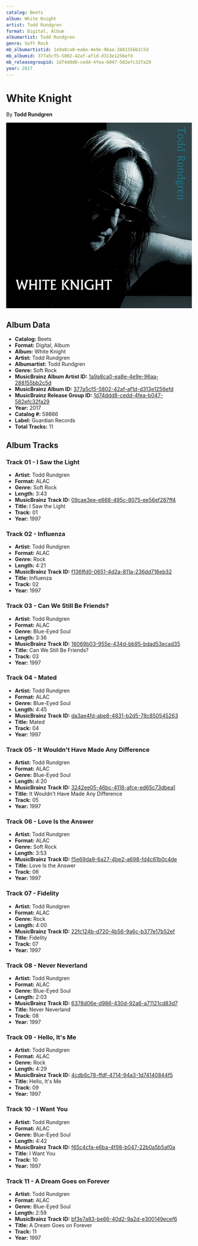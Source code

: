 ```yaml
---
catalog: Beets
album: White Knight
artist: Todd Rundgren
format: Digital, Album
albumartist: Todd Rundgren
genre: Soft Rock
mb_albumartistid: 1a9a8ca0-ea8e-4e9e-96aa-288155bb2c5d
mb_albumid: 377a5cf5-5802-42af-af1d-d313e1256efd
mb_releasegroupid: 1d74ddd8-cedd-4fea-b047-582efc32fa29
year: 2017
---
```


# White Knight

By **Todd Rundgren**

![](../../assets/beetscovers/Todd_Rundgren-White_Knight.jpg)

## Album Data

- **Catalog:** Beets
- **Format:** Digital, Album
- **Album:** White Knight
- **Artist:** Todd Rundgren
- **Albumartist:** Todd Rundgren
- **Genre:** Soft Rock
- **MusicBrainz Album Artist ID:** [1a9a8ca0-ea8e-4e9e-96aa-288155bb2c5d](https://musicbrainz.org/artist/1a9a8ca0-ea8e-4e9e-96aa-288155bb2c5d)
- **MusicBrainz Album ID:** [377a5cf5-5802-42af-af1d-d313e1256efd](https://musicbrainz.org/release/377a5cf5-5802-42af-af1d-d313e1256efd)
- **MusicBrainz Release Group ID:** [1d74ddd8-cedd-4fea-b047-582efc32fa29](https://musicbrainz.org/release-group/1d74ddd8-cedd-4fea-b047-582efc32fa29)
- **Year:** 2017
- **Catalog #:** 59866
- **Label:** Guardian Records
- **Total Tracks:** 11

## Album Tracks

### Track 01 - I Saw the Light

- **Artist:** Todd Rundgren
- **Format:** ALAC
- **Genre:** Soft Rock
- **Length:** 3:43
- **MusicBrainz Track ID:** [09cae3ee-e668-495c-8075-ee56ef287ff4](https://musicbrainz.org/recording/09cae3ee-e668-495c-8075-ee56ef287ff4)
- **Title:** I Saw the Light
- **Track:** 01
- **Year:** 1997

### Track 02 - Influenza

- **Artist:** Todd Rundgren
- **Format:** ALAC
- **Genre:** Rock
- **Length:** 4:21
- **MusicBrainz Track ID:** [f136ffd0-0651-4d2a-811a-236dd716eb32](https://musicbrainz.org/recording/f136ffd0-0651-4d2a-811a-236dd716eb32)
- **Title:** Influenza
- **Track:** 02
- **Year:** 1997

### Track 03 - Can We Still Be Friends?

- **Artist:** Todd Rundgren
- **Format:** ALAC
- **Genre:** Blue-Eyed Soul
- **Length:** 3:36
- **MusicBrainz Track ID:** [16069b03-955e-434d-bb95-bdad53ecad35](https://musicbrainz.org/recording/16069b03-955e-434d-bb95-bdad53ecad35)
- **Title:** Can We Still Be Friends?
- **Track:** 03
- **Year:** 1997

### Track 04 - Mated

- **Artist:** Todd Rundgren
- **Format:** ALAC
- **Genre:** Blue-Eyed Soul
- **Length:** 4:45
- **MusicBrainz Track ID:** [da3ae4fd-abe8-4831-b2d5-78c850545263](https://musicbrainz.org/recording/da3ae4fd-abe8-4831-b2d5-78c850545263)
- **Title:** Mated
- **Track:** 04
- **Year:** 1997

### Track 05 - It Wouldn't Have Made Any Difference

- **Artist:** Todd Rundgren
- **Format:** ALAC
- **Genre:** Blue-Eyed Soul
- **Length:** 4:20
- **MusicBrainz Track ID:** [3242ee05-46bc-4118-afce-ed65c73dbea1](https://musicbrainz.org/recording/3242ee05-46bc-4118-afce-ed65c73dbea1)
- **Title:** It Wouldn't Have Made Any Difference
- **Track:** 05
- **Year:** 1997

### Track 06 - Love Is the Answer

- **Artist:** Todd Rundgren
- **Format:** ALAC
- **Genre:** Soft Rock
- **Length:** 3:53
- **MusicBrainz Track ID:** [f5e69da9-6a27-4be2-a698-fd4c61b0c4de](https://musicbrainz.org/recording/f5e69da9-6a27-4be2-a698-fd4c61b0c4de)
- **Title:** Love Is the Answer
- **Track:** 06
- **Year:** 1997

### Track 07 - Fidelity

- **Artist:** Todd Rundgren
- **Format:** ALAC
- **Genre:** Rock
- **Length:** 4:00
- **MusicBrainz Track ID:** [22fc124b-d720-4b56-9a6c-b377e17b52ef](https://musicbrainz.org/recording/22fc124b-d720-4b56-9a6c-b377e17b52ef)
- **Title:** Fidelity
- **Track:** 07
- **Year:** 1997

### Track 08 - Never Neverland

- **Artist:** Todd Rundgren
- **Format:** ALAC
- **Genre:** Blue-Eyed Soul
- **Length:** 2:03
- **MusicBrainz Track ID:** [6378d06e-d986-430d-92a6-a71121cd83d7](https://musicbrainz.org/recording/6378d06e-d986-430d-92a6-a71121cd83d7)
- **Title:** Never Neverland
- **Track:** 08
- **Year:** 1997

### Track 09 - Hello, It's Me

- **Artist:** Todd Rundgren
- **Format:** ALAC
- **Genre:** Rock
- **Length:** 4:29
- **MusicBrainz Track ID:** [4cdb6c78-ffdf-4714-94a3-1d74140844f5](https://musicbrainz.org/recording/4cdb6c78-ffdf-4714-94a3-1d74140844f5)
- **Title:** Hello, It's Me
- **Track:** 09
- **Year:** 1997

### Track 10 - I Want You

- **Artist:** Todd Rundgren
- **Format:** ALAC
- **Genre:** Blue-Eyed Soul
- **Length:** 4:42
- **MusicBrainz Track ID:** [f65c4cfa-e6ba-4f98-b047-22b0a5b5af0a](https://musicbrainz.org/recording/f65c4cfa-e6ba-4f98-b047-22b0a5b5af0a)
- **Title:** I Want You
- **Track:** 10
- **Year:** 1997

### Track 11 - A Dream Goes on Forever

- **Artist:** Todd Rundgren
- **Format:** ALAC
- **Genre:** Blue-Eyed Soul
- **Length:** 2:59
- **MusicBrainz Track ID:** [bf3e7a83-be66-40d2-9a2d-e300149ecef6](https://musicbrainz.org/recording/bf3e7a83-be66-40d2-9a2d-e300149ecef6)
- **Title:** A Dream Goes on Forever
- **Track:** 11
- **Year:** 1997

